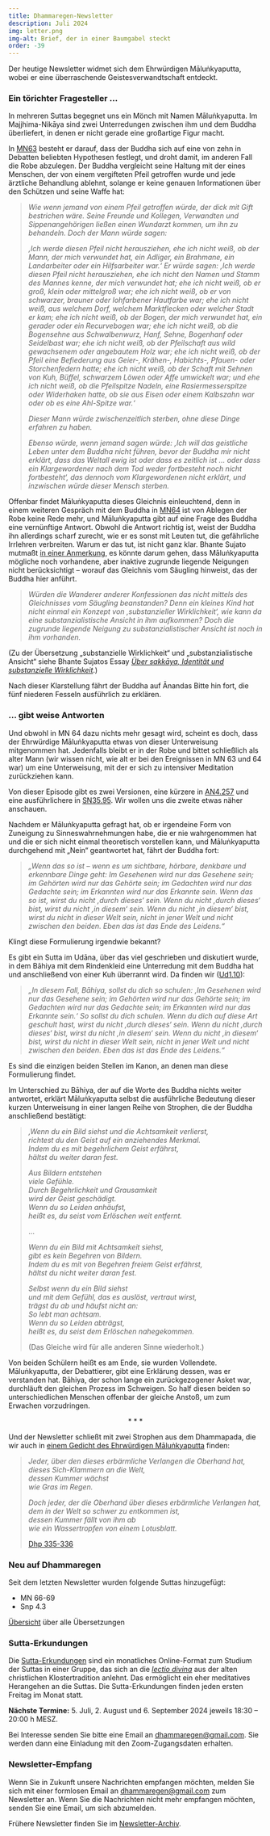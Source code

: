 ```yaml
---
title: Dhammaregen-Newsletter
description: Juli 2024
img: letter.png
img-alt: Brief, der in einer Baumgabel steckt
order: -39
---
```


Der heutige Newsletter widmet sich dem Ehrwürdigen Māluṅkyaputta, wobei er eine überraschende Geistesverwandtschaft entdeckt.

### Ein törichter Fragesteller …

In mehreren Suttas begegnet uns ein Mönch mit Namen Māluṅkyaputta. Im Majjhima-Nikāya sind zwei Unterredungen zwischen ihm und dem Buddha überliefert, in denen er nicht gerade eine großartige Figur macht.

In [MN63](#/sutta/mn63/de/sabbamitta) besteht er darauf, dass der Buddha sich auf eine von zehn in Debatten beliebten Hypothesen festlegt, und droht damit, im anderen Fall die Robe abzulegen. Der Buddha vergleicht seine Haltung mit der eines Menschen, der von einem vergifteten Pfeil getroffen wurde und jede ärztliche Behandlung ablehnt, solange er keine genauen Informationen über den Schützen und seine Waffe hat:

>*Wie wenn jemand von einem Pfeil getroffen würde, der dick mit Gift bestrichen wäre. Seine Freunde und Kollegen, Verwandten und Sippenangehörigen ließen einen Wundarzt kommen, um ihn zu behandeln. Doch der Mann würde sagen:*  
>
>*‚Ich werde diesen Pfeil nicht herausziehen, ehe ich nicht weiß, ob der Mann, der mich verwundet hat, ein Adliger, ein Brahmane, ein Landarbeiter oder ein Hilfsarbeiter war.‘ Er würde sagen: ‚Ich werde diesen Pfeil nicht herausziehen, ehe ich nicht den Namen und Stamm des Mannes kenne, der mich verwundet hat; ehe ich nicht weiß, ob er groß, klein oder mittelgroß war; ehe ich nicht weiß, ob er von schwarzer, brauner oder lohfarbener Hautfarbe war; ehe ich nicht weiß, aus welchem Dorf, welchem Marktflecken oder welcher Stadt er kam; ehe ich nicht weiß, ob der Bogen, der mich verwundet hat, ein gerader oder ein Recurvebogen war; ehe ich nicht weiß, ob die Bogensehne aus Schwalbenwurz, Hanf, Sehne, Bogenhanf oder Seidelbast war; ehe ich nicht weiß, ob der Pfeilschaft aus wild gewachsenem oder angebautem Holz war; ehe ich nicht weiß, ob der Pfeil eine Befiederung aus Geier-, Krähen-, Habichts-, Pfauen- oder Storchenfedern hatte; ehe ich nicht weiß, ob der Schaft mit Sehnen von Kuh, Büffel, schwarzem Löwen oder Affe umwickelt war; und ehe ich nicht weiß, ob die Pfeilspitze Nadeln, eine Rasiermesserspitze oder Widerhaken hatte, ob sie aus Eisen oder einem Kalbszahn war oder ob es eine Ahl-Spitze war.‘*  
>
>*Dieser Mann würde zwischenzeitlich sterben, ohne diese Dinge erfahren zu haben.*  
>
>*Ebenso würde, wenn jemand sagen würde: ‚Ich will das geistliche Leben unter dem Buddha nicht führen, bevor der Buddha mir nicht erklärt, dass das Weltall ewig ist oder dass es zeitlich ist … oder dass ein Klargewordener nach dem Tod weder fortbesteht noch nicht fortbesteht‘, das dennoch vom Klargewordenen nicht erklärt, und inzwischen würde dieser Mensch sterben.*

Offenbar findet Māluṅkyaputta dieses Gleichnis einleuchtend, denn in einem weiteren Gespräch mit dem Buddha in [MN64](#/sutta/mn64/de/sabbamitta) ist von Ablegen der Robe keine Rede mehr, und Māluṅkyaputta gibt auf eine Frage des Buddha eine vernünftige Antwort. Obwohl die Antwort richtig ist, weist der Buddha ihn allerdings scharf zurecht, wie er es sonst mit Leuten tut, die gefährliche Irrlehren verbreiten. Warum er das tut, ist nicht ganz klar. Bhante Sujato mutmaßt [in einer Anmerkung](https://suttacentral.net/mn64/en/sujato?lang=de&layout=linebyline&reference=main&notes=sidenotes&highlight=false&script=latin#3.1), es könnte darum gehen, dass Māluṅkyaputta mögliche noch vorhandene, aber inaktive zugrunde liegende Neigungen nicht berücksichtigt – worauf das Gleichnis vom Säugling hinweist, das der Buddha hier anführt.

>*Würden die Wanderer anderer Konfessionen das nicht mittels des Gleichnisses vom Säugling beanstanden? Denn ein kleines Kind hat nicht einmal ein Konzept von ‚substanzieller Wirklichkeit‘, wie kann da eine substanzialistische Ansicht in ihm aufkommen? Doch die zugrunde liegende Neigung zu substanzialistischer Ansicht ist noch in ihm vorhanden.*

(Zu der Übersetzung „substanzielle Wirklichkeit“ und „substanzialistische Ansicht“ siehe Bhante Sujatos Essay [*Über sakkāya, Identität und substanzielle Wirklichkeit*](#/wiki/buddhismuskunde/sakkaya).)

Nach dieser Klarstellung fährt der Buddha auf Ānandas Bitte hin fort, die fünf niederen Fesseln ausführlich zu erklären.

### … gibt weise Antworten

Und obwohl in MN 64 dazu nichts mehr gesagt wird, scheint es doch, dass der Ehrwürdige Māluṅkyaputta etwas von dieser Unterweisung mitgenommen hat. Jedenfalls bleibt er in der Robe und bittet schließlich als alter Mann (wir wissen nicht, wie alt er bei den Ereignissen in MN 63 und 64 war) um eine Unterweisung, mit der er sich zu intensiver Meditation zurückziehen kann.

Von dieser Episode gibt es zwei Versionen, eine kürzere in [AN4.257](#/sutta/an4.257/de/sabbamitta) und eine ausführlichere in [SN35.95](#/sutta/sn35.95/de/sabbamitta). Wir wollen uns die zweite etwas näher anschauen.

Nachdem er Māluṅkyaputta gefragt hat, ob er irgendeine Form von Zuneigung zu Sinneswahrnehmungen habe, die er nie wahrgenommen hat und die er sich nicht einmal theoretisch vorstellen kann, und Māluṅkyaputta durchgehend mit „Nein“ geantwortet hat, fährt der Buddha fort:

>*„Wenn das so ist – wenn es um sichtbare, hörbare, denkbare und erkennbare Dinge geht: Im Gesehenen wird nur das Gesehene sein; im Gehörten wird nur das Gehörte sein; im Gedachten wird nur das Gedachte sein; im Erkannten wird nur das Erkannte sein. Wenn das so ist, wirst du nicht ‚durch dieses‘ sein. Wenn du nicht ‚durch dieses‘ bist, wirst du nicht ‚in diesem‘ sein. Wenn du nicht ‚in diesem‘ bist, wirst du nicht in dieser Welt sein, nicht in jener Welt und nicht zwischen den beiden. Eben das ist das Ende des Leidens.“*

Klingt diese Formulierung irgendwie bekannt?

Es gibt ein Sutta im Udāna, über das viel geschrieben und diskutiert wurde, in dem Bāhiya mit dem Rindenkleid eine Unterredung mit dem Buddha hat und anschließend von einer Kuh überrannt wird. Da finden wir ([Ud1.10](#/sutta/ud1.10/de/sabbamitta)):

>*„In diesem Fall, Bāhiya, sollst du dich so schulen: ‚Im Gesehenen wird nur das Gesehene sein; im Gehörten wird nur das Gehörte sein; im Gedachten wird nur das Gedachte sein; im Erkannten wird nur das Erkannte sein.‘ So sollst du dich schulen. Wenn du dich auf diese Art geschult hast, wirst du nicht ‚durch dieses‘ sein. Wenn du nicht ‚durch dieses‘ bist, wirst du nicht ‚in diesem‘ sein. Wenn du nicht ‚in diesem‘ bist, wirst du nicht in dieser Welt sein, nicht in jener Welt und nicht zwischen den beiden. Eben das ist das Ende des Leidens.“*

Es sind die einzigen beiden Stellen im Kanon, an denen man diese Formulierung findet.

Im Unterschied zu Bāhiya, der auf die Worte des Buddha nichts weiter antwortet, erklärt Māluṅkyaputta selbst die ausführliche Bedeutung dieser kurzen Unterweisung in einer langen Reihe von Strophen, die der Buddha anschließend bestätigt:

>*‚Wenn du ein Bild siehst und die Achtsamkeit verlierst,*  
>*richtest du den Geist auf ein anziehendes Merkmal.*  
>*Indem du es mit begehrlichem Geist erfährst,*  
>*hältst du weiter daran fest.*
>
>*Aus Bildern entstehen*  
>*viele Gefühle.*  
>*Durch Begehrlichkeit und Grausamkeit*  
>*wird der Geist geschädigt.*  
>*Wenn du so Leiden anhäufst,*  
>*heißt es, du seist vom Erlöschen weit entfernt.*
>
>…
>
>*Wenn du ein Bild mit Achtsamkeit siehst,*  
>*gibt es kein Begehren von Bildern.*  
>*Indem du es mit von Begehren freiem Geist erfährst,*  
>*hältst du nicht weiter daran fest.*
>
>*Selbst wenn du ein Bild siehst*  
>*und mit dem Gefühl, das es auslöst, vertraut wirst,*  
>*trägst du ab und häufst nicht an:*  
>*So lebt man achtsam.*  
>*Wenn du so Leiden abträgst,*  
>*heißt es, du seist dem Erlöschen nahegekommen.*
>
>(Das Gleiche wird für alle anderen Sinne wiederholt.)

Von beiden Schülern heißt es am Ende, sie wurden Vollendete. Māluṅkyaputta, der Debattierer, gibt eine Erklärung dessen, was er verstanden hat. Bāhiya, der schon lange ein zurückgezogener Asket war, durchläuft den gleichen Prozess im Schweigen. So half diesen beiden so unterschiedlichen Menschen offenbar der gleiche Anstoß, um zum Erwachen vorzudringen.

<div style="text-align: center;">* * *</div>

Und der Newsletter schließt mit zwei Strophen aus dem Dhammapada, die wir auch in [einem Gedicht des Ehrwürdigen Māluṅkyaputta](#/sutta/thag6.5/de/sabbamitta) finden:

>*Jeder, über den dieses erbärmliche Verlangen die Oberhand hat,*  
>*dieses Sich-Klammern an die Welt,*  
>*dessen Kummer wächst*  
>*wie Gras im Regen.*  
>
>*Doch jeder, der die Oberhand über dieses erbärmliche Verlangen hat,*  
>*dem in der Welt so schwer zu entkommen ist,*  
>*dessen Kummer fällt von ihm ab*  
>*wie ein Wassertropfen von einem Lotusblatt.*
>
>[Dhp 335-336](#/sutta/dhp335:1/de/sabbamitta) 

### Neu auf Dhammaregen

Seit dem letzten Newsletter wurden folgende Suttas hinzugefügt:

- MN 66-69
- Snp 4.3

[Übersicht](#/wiki/uebersetzung/uebersicht) über alle Übersetzungen

### Sutta-Erkundungen 

Die [Sutta-Erkundungen](#/wiki/erkundung) sind ein monatliches Online-Format zum Studium der Suttas in einer Gruppe, das sich an die [*lectio divina*](https://de.wikipedia.org/wiki/Lectio_divina) aus der alten christlichen Klostertradition anlehnt. Das ermöglicht ein eher meditatives Herangehen an die Suttas. Die Sutta-Erkundungen finden jeden ersten Freitag im Monat statt. 

**Nächste Termine:** 5. Juli, 2. August und 6. September 2024 jeweils 18:30 – 20:00 h MESZ.

Bei Interesse senden Sie bitte eine Email an [dhammaregen@gmail.com](mailto:dhammaregen@gmail.com). Sie werden dann eine Einladung mit den Zoom-Zugangsdaten erhalten.

### Newsletter-Empfang

Wenn Sie in Zukunft unsere Nachrichten empfangen möchten, melden Sie sich mit einer formlosen Email an [dhammaregen@gmail.com](mailto:dhammaregen@gmail.com) zum Newsletter an. Wenn Sie die Nachrichten nicht mehr empfangen möchten, senden Sie eine Email, um sich abzumelden. 

Frühere Newsletter finden Sie im [Newsletter-Archiv](#/wiki/news/inhalt).